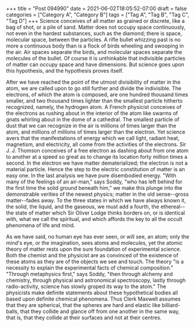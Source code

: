 +++
title = "Post 094990"
date = 2021-06-02T18:05:52-07:00
draft = false
categories = ["Category A", "Category B"]
tags = ["Tag A", "Tag B", "Tag C", "Tag D"]
+++
Science conceives of all matter as grained or discrete, like a bag of shot, or a pile of sand. Matter does not occupy space continuously, not even in the hardest substances, such as the diamond; there is space, molecular space, between the particles. A rifle bullet whizzing past is no more a continuous body than is a flock of birds wheeling and swooping in the air. Air spaces separate the birds, and molecular spaces separate the molecules of the bullet. Of course it is unthinkable that indivisible particles of matter can occupy space and have dimensions. But science goes upon this hypothesis, and the hypothesis proves itself.

After we have reached the point of the utmost divisibility of matter in the atom, we are called upon to go still further and divide the indivisible. The electrons, of which the atom is composed, are one hundred thousand times smaller, and two thousand times lighter than the smallest particle hitherto recognized, namely, the hydrogen atom. A French physicist conceives of the electrons as rushing about in the interior of the atom like swarms of gnats whirling about in the dome of a cathedral. The smallest particle of dust that we can recognize in the air is millions of times larger than the atom, and millions of millions of times larger than the electron. Yet science avers that the manifestations of energy which we call light, radiant heat, magnetism, and electricity, all come from the activities of the electrons. Sir J. J. Thomson conceives of a free electron as dashing about from one atom to another at a speed so great as to change its location forty million times a second. In the electron we have matter dematerialized; the electron is not a material particle. Hence the step to the electric constitution of matter is an easy one. In the last analysis we have pure disembodied energy. "With many of the feelings of an air-man," says Soddy, "who has left behind for the first time the solid ground beneath him," we make this plunge into the demonstrable verities of the newest physics; matter in the old sense--gross matter--fades away. To the three states in which we have always known it, the solid, the liquid, and the gaseous, we must add a fourth, the ethereal--the state of matter which Sir Oliver Lodge thinks borders on, or is identical with, what we call the spiritual, and which affords the key to all the occult phenomena of life and mind.

As we have said, no human eye has ever seen, or will see, an atom; only the mind's eye, or the imagination, sees atoms and molecules, yet the atomic theory of matter rests upon the sure foundation of experimental science. Both the chemist and the physicist are as convinced of the existence of these atoms as they are of the objects we see and touch. The theory "is a necessity to explain the experimental facts of chemical composition." "Through metaphysics first," says Soddy, "then through alchemy and chemistry, through physical and astronomical spectroscopy, lastly through radio-activity, science has slowly groped its way to the atom." The physicists make definite statements about these hypothetical bodies all based upon definite chemical phenomena. Thus Clerk Maxwell assumes that they are spherical, that the spheres are hard and elastic like billiard-balls, that they collide and glance off from one another in the same way, that is, that they collide at their surfaces and not at their centres.

